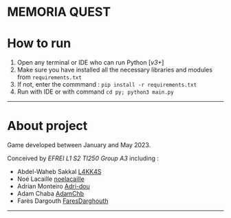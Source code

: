 # MEMORIA QUEST

# How to run

1. Open any terminal or IDE who can run Python \[*v3+*\]
2. Make sure you have installed all the necessary libraries and modules from `requirements.txt`
3. If not, enter the commmand : `pip install -r requirements.txt`
4. Run with IDE or with command `cd py; python3 main.py`

---

# About project

Game developed between January and May 2023.

Conceived by *EFREI L1 S2 TI250 Group A3* including :
- Abdel-Waheb Sakkal [L4KK4S](https://github.com/L4KK4S)
- Noé Lacaille [noelacaille](https://github.com/noelacaille)
- Adrian Monteiro [Adri-dou](https://github.com/Adri-dou)
- Adam Chaba [AdamChb](https://github.com/AdamChb)
- Farès Dargouth [FaresDarghouth](https://github.com/FaresDarghouth)

---
